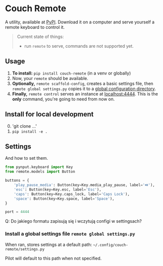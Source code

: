 # Couch Remote

A utility, available at [PyPI](https://pypi.org/project/couch-remote/). Download it on a computer and serve yourself a remote keyboard to control it.

> Current state of things:
> - run `remote` to serve, commands are not supported yet.

## Usage

1. **To install:** `pip install couch-remote` (in a venv or globally)
2. Now, your `remote` should be available.
3. **Optionally,** `remote scaffold-config`, creates a basic settings file, then `remote global settings.py` copies it to a [global configuration directory](#install-a-global-settings-file-pilot-global-settingspy).
4.  **Finally,** `remote control` serves an instance at [localhost:4444](http://localhost:4444). This is the **only** command, you're going to need from now on.

## Install for local development

0. 'git clone ...'
1. `pip install -e .`

## Settings

And how to set them.

```python
from pynput.keyboard import Key
from remote.models import Button

buttons = {
    'play_pause_media': Button(key=Key.media_play_pause, label='⏯️'),
    'esc': Button(key=Key.esc, label='Esc'),
    'caps': Button(key=Key.caps_lock, label='Caps Lock'),
    'space': Button(key=Key.space, label='Space'),
}

port = 4444
```

Q: Do jakiego formatu zapisują się i wczytują configi w settingsach?


### Install a global settings file `remote global settings.py `

When ran, stores settings at a default path: `~/.config/couch-remote/settings.py`

Pilot will default to this path when not specified.
